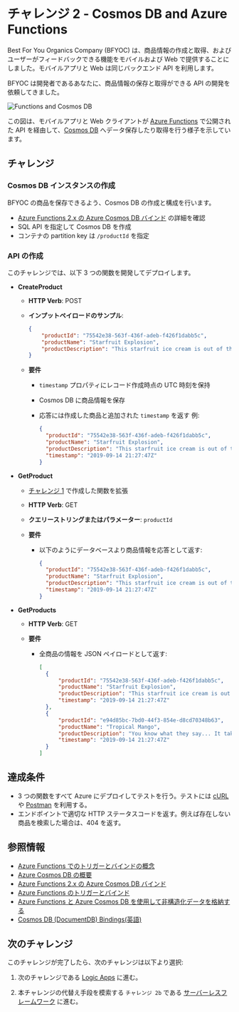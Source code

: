 # チャレンジ 2 - Cosmos DB and Azure Functions

Best For You Organics Company (BFYOC) は、商品情報の作成と取得、およびユーザーがフィードバックできる機能をモバイルおよび Web で提供することにしました。モバイルアプリと Web は同じバックエンド API を利用します。

BFYOC は開発者であるあなたに、商品情報の保存と取得ができる API の開発を依頼してきました。

![Functions and Cosmos DB](../Images/challenge-2.png)

この図は、モバイルアプリと Web クライアントが [Azure Functions](https://azure.microsoft.com/ja-jp/services/functions/) で公開された API を経由して、[Cosmos DB](https://docs.microsoft.com/ja-jp/azure/cosmos-db/) へデータ保存したり取得を行う様子を示しています。

## チャレンジ

### Cosmos DB インスタンスの作成

BFYOC の商品を保存できるよう、Cosmos DB の作成と構成を行います。

- [Azure Functions 2.x の Azure Cosmos DB バインド](https://docs.microsoft.com/ja-jp/azure/azure-functions/functions-bindings-cosmosdb-v2) の詳細を確認
- SQL API を指定して Cosmos DB を作成
- コンテナの partition key は `/productId` を指定

### API の作成

このチャレンジでは、以下 3 つの関数を開発してデプロイします。

- **CreateProduct**

  - **HTTP Verb**: POST
  - **インプットペイロードのサンプル**:

      ```JSON
      {
          "productId": "75542e38-563f-436f-adeb-f426f1dabb5c",
          "productName": "Starfruit Explosion",
          "productDescription": "This starfruit ice cream is out of this world!"
      }
      ```

  - **要件**

    - `timestamp` プロパティにレコード作成時点の UTC 時刻を保持
    - Cosmos DB に商品情報を保存
    - 応答には作成した商品と追加された `timestamp` を返す
    例:

      ```JSON
      {
        "productId": "75542e38-563f-436f-adeb-f426f1dabb5c",
        "productName": "Starfruit Explosion",
        "productDescription": "This starfruit ice cream is out of this world!",
        "timestamp": "2019-09-14 21:27:47Z"
      }
      ```

- **GetProduct**

  - [チャレンジ 1](..//Chanllenge1-Azure-Function-Basics/readme.md) で作成した関数を拡張
  - **HTTP Verb**: GET
  - **クエリーストリングまたはパラメーター**: `productId`
  - **要件**

    - 以下のようにデータベースより商品情報を応答として返す:

        ```JSON
        {
          "productId": "75542e38-563f-436f-adeb-f426f1dabb5c",
          "productName": "Starfruit Explosion",
          "productDescription": "This starfruit ice cream is out of this world!",
          "timestamp": "2019-09-14 21:27:47Z"
        }
        ```

- **GetProducts**

  - **HTTP Verb**: GET
  - **要件**

    - 全商品の情報を JSON ペイロードとして返す:

        ```JSON
        [
          {
              "productId": "75542e38-563f-436f-adeb-f426f1dabb5c",
              "productName": "Starfruit Explosion",
              "productDescription": "This starfruit ice cream is out of this world!",
              "timestamp": "2019-09-14 21:27:47Z"
          },
          {
              "productId": "e94d85bc-7bd0-44f3-854e-d8cd70348b63",
              "productName": "Tropical Mango",
              "productDescription": "You know what they say... It takes two.  You.  And this ice cream.",
              "timestamp": "2019-09-14 21:27:47Z"
          }
        ]
        ```

## 達成条件

- 3 つの関数をすべて Azure にデプロイしてテストを行う。テストには [cURL](https://curl.haxx.se/) や [Postman](https://www.getpostman.com/) を利用する。
- エンドポイントで適切な HTTP ステータスコードを返す。例えば存在しない商品を検索した場合は、404 を返す。

## 参照情報

- [Azure Functions でのトリガーとバインドの概念](https://docs.microsoft.com/ja-jp/azure/azure-functions/functions-triggers-bindings)
- [Azure Cosmos DB の概要](https://docs.microsoft.com/ja-jp/azure/cosmos-db/introduction)
- [Azure Functions 2.x の Azure Cosmos DB バインド](https://docs.microsoft.com/ja-jp/azure/azure-functions/functions-bindings-cosmosdb-v2)
- [Azure Functions のトリガーとバインド](https://docs.microsoft.com/ja-jp/azure/azure-functions/functions-bindings-http-webhook)
- [Azure Functions と Azure Cosmos DB を使用して非構造化データを格納する](https://docs.microsoft.com/ja-jp/azure/azure-functions/functions-integrate-store-unstructured-data-cosmosdb)
- [Cosmos DB (DocumentDB) Bindings(英語)](https://docs.microsoft.com/en-us/sandbox/functions-recipes/cosmos-db?tabs=csharp)

## 次のチャレンジ

このチャレンジが完了したら、次のチャレンジは以下より選択:

1. 次のチャレンジである [Logic Apps](..//challenge-3-Logic-Apps/readme.md) に進む。

1. 本チャレンジの代替え手段を模索する `チャレンジ 2b` である [サーバーレスフレームワーク](..//challenge-2b-Serverless-Framework/readme.md) に進む。
